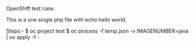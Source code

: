 OpenShift test case.

This is a one single php file with echo hello world.


Steps:-
$ oc project test
$ oc process -f temp.json -v IMAGENUMBER=java | oc apply -f -
